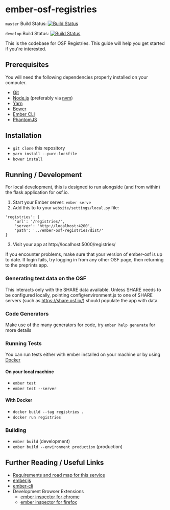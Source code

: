 # ember-osf-registries

`master` Build Status: [![Build Status](https://travis-ci.org/CenterForOpenScience/ember-osf-registries.svg?branch=master)](https://travis-ci.org/CenterForOpenScience/ember-osf-registries)

`develop` Build Status: [![Build Status](https://travis-ci.org/CenterForOpenScience/ember-osf-registries.svg?branch=develop)](https://travis-ci.org/CenterForOpenScience/ember-osf-registries)

This is the codebase for OSF Registries.
This guide will help you get started if you're interested.

## Prerequisites

You will need the following dependencies properly installed on your computer.

* [Git](http://git-scm.com/)
* [Node.js](http://nodejs.org/) (preferably via [nvm](https://github.com/creationix/nvm#install-script))
* [Yarn](https://yarnpkg.com/)
* [Bower](http://bower.io/)
* [Ember CLI](http://ember-cli.com/)
* [PhantomJS](http://phantomjs.org/)

## Installation

* `git clone` this repository
* `yarn install --pure-lockfile`
* `bower install`

## Running / Development
For local development, this is designed to run alongside (and from within) the flask application for osf.io.


1. Start your Ember server: `ember serve`
2. Add this to to your `website/settings/local.py` file:
```
'registries': {
    'url': '/registries/',
    'server': 'http://localhost:4200',
    'path': '../ember-osf-registries/dist/'
}
```
3. Visit your app at http://localhost:5000/registries/

If you encounter problems, make sure that your version of ember-osf is up to date. If login fails, try logging in from
any other OSF page, then returning to the preprints app.

### Generating test data on the OSF
This interacts only with the SHARE data available. Unless SHARE needs to be configured locally, pointing config/environment.js to one of SHARE servers (such as https://share.osf.io/) should populate the app with data.

### Code Generators

Make use of the many generators for code, try `ember help generate` for more details

### Running Tests
You can run tests either with ember installed on your machine or by using [Docker](https://docs.docker.com/engine/getstarted/step_one/)

#### On your local machine
* `ember test`
* `ember test --server`

#### With Docker
* `docker build --tag registries .`
* `docker run registries`

### Building

* `ember build` (development)
* `ember build --environment production` (production)

## Further Reading / Useful Links

* [Requirements and road map for this service](https://docs.google.com/a/cos.io/document/d/1utn2oYxyQ_tsS7XGv1uSsR_DaJabWRLneLG4mVRTIcc/)
* [ember.js](http://emberjs.com/)
* [ember-cli](http://ember-cli.com/)
* Development Browser Extensions
  * [ember inspector for chrome](https://chrome.google.com/webstore/detail/ember-inspector/bmdblncegkenkacieihfhpjfppoconhi)
  * [ember inspector for firefox](https://addons.mozilla.org/en-US/firefox/addon/ember-inspector/)
